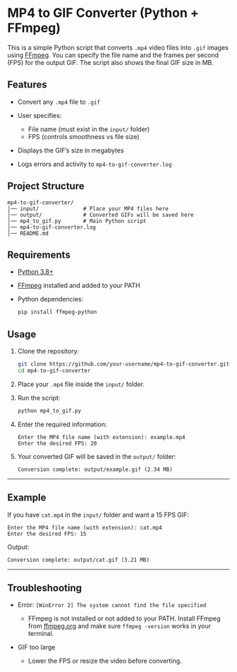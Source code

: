 # MP4 to GIF Converter (Python + FFmpeg)

This is a simple Python script that converts `.mp4` video files into `.gif` images using [FFmpeg](https://ffmpeg.org/).
You can specify the file name and the frames per second (FPS) for the output GIF. The script also shows the final GIF size in MB.

## Features

* Convert any `.mp4` file to `.gif`
* User specifies:

  * File name (must exist in the `input/` folder)
  * FPS (controls smoothness vs file size)
* Displays the GIF’s size in megabytes
* Logs errors and activity to `mp4-to-gif-converter.log`

## Project Structure

```
mp4-to-gif-converter/
│── input/              # Place your MP4 files here
│── output/             # Converted GIFs will be saved here
│── mp4_to_gif.py       # Main Python script
│── mp4-to-gif-converter.log
│── README.md
```

## Requirements

* [Python 3.8+](https://www.python.org/)
* [FFmpeg](https://ffmpeg.org/download.html) installed and added to your PATH
* Python dependencies:

  ```bash
  pip install ffmpeg-python
  ```

## Usage

1. Clone the repository:

   ```bash
   git clone https://github.com/your-username/mp4-to-gif-converter.git
   cd mp4-to-gif-converter
   ```

2. Place your `.mp4` file inside the `input/` folder.

3. Run the script:

   ```bash
   python mp4_to_gif.py
   ```

4. Enter the required information:

   ```
   Enter the MP4 file name (with extension): example.mp4
   Enter the desired FPS: 20
   ```

5. Your converted GIF will be saved in the `output/` folder:

   ```
   Conversion complete: output/example.gif (2.34 MB)
   ```

---

## Example

If you have `cat.mp4` in the `input/` folder and want a 15 FPS GIF:

```
Enter the MP4 file name (with extension): cat.mp4
Enter the desired FPS: 15
```

Output:

```
Conversion complete: output/cat.gif (3.21 MB)
```

---

## Troubleshooting

* Error: `[WinError 2] The system cannot find the file specified`
  * FFmpeg is not installed or not added to your PATH.
  Install FFmpeg from [ffmpeg.org](https://ffmpeg.org/download.html) and make sure `ffmpeg -version` works in your terminal.

* GIF too large
  * Lower the FPS or resize the video before converting.

